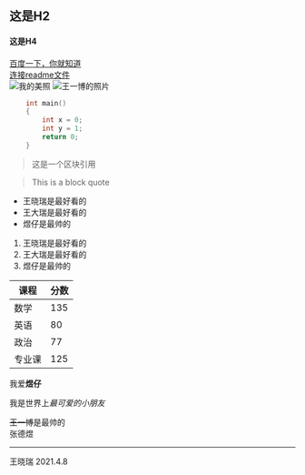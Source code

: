 ## 这是H2
#### 这是H4
[百度一下，你就知道](http://www.baidu.com)<br>
[连接readme文件](readme.md)
<br>
![我的美照](wxr.jpg)
![王一博的照片](https://i0.wp.com/38jiejie.com/wp-content/uploads/2019/11/Korean-Netizens-are-Loving-Wang-Yibo-and-22Lan-Wangji22-After-Watching-22The-Untamed22-Weibo_11.07.19.jpg?fit=1013%2C658&ssl=1)
```C
    int main()
    {
        int x = 0;
        int y = 1;
        return 0;
    }
```
>这是一个区块引用

>This is a block quote

+   王晓瑞是最好看的
+   王大瑞是最好看的
+   煜仔是最帅的
1.   王晓瑞是最好看的
2.   王大瑞是最好看的
3.   煜仔是最帅的

| 课程      | 分数 |
| ----------- | ----------- |
| 数学      | 135       |
| 英语    | 80        |
| 政治   | 77        |
| 专业课   | 125        |


我爱**煜仔**

我是世界上*最可爱的小朋友*

~~王一博~~是最帅的<br>
张德煜

***

王晓瑞 2021.4.8


